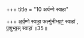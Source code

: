 +++
title = "10 अर्यम्णे स्वाहा"

+++
अ॒र्य॒म्णे स्वाहा॒ फल्गु॑नीभ्या॒ꣳ॒ स्वाहा॑ ,  
प॒शुभ्य॒स् स्वाहा॑ ॥35॥